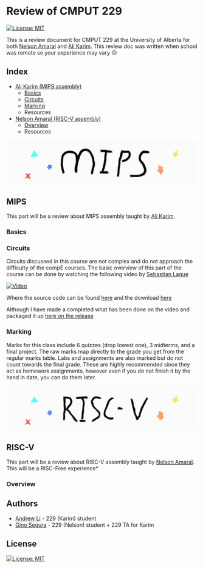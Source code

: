 # Review of CMPUT 229

[![License: MIT](https://img.shields.io/badge/License-MIT-yellow.svg)](https://opensource.org/licenses/MIT)

This is a review document for CMPUT 229 at the University of Alberta for both [Nelson Amaral](https://webdocs.cs.ualberta.ca/~amaral/) and [Ali Karim](https://karimali.ca/). This review doc was written when school was remote so your experience may vary 😔



## Index

* [Ali Karim (MIPS assembly)](#ali)
  * [Basics](#basicsm)
  * [Circuits](#circuitsm)
  * [Marking](#marksm)
  * Resources
* [Nelson Amaral (RISC-V assembly)](#nelson)
  * [Overview](#overviewr)
  * Resources



<a name=ali></a>

![mips-header](img/mips-header.gif)

## MIPS

This part will be a review about MIPS assembly taught by [Ali Karim](https://karimali.ca/). 

<a name=basicsm></a>

### Basics



<a name=circuitsm ></a>

### Circuits

Circuits discussed in this course are not complex and do not approach the difficulty of the compE courses. The basic overview of this part of the course can be done by watching the following video by [Sebastian Lague](https://www.youtube.com/channel/UCmtyQOKKmrMVaKuRXz02jbQ)

<!-- <iframe width="560" height="315" src="https://www.youtube.com/embed/QZwneRb-zqA" title="YouTube video player" frameborder="0" allow="accelerometer; autoplay; clipboard-write; encrypted-media; gyroscope; picture-in-picture" allowfullscreen></iframe> -->

[![Video](http://img.youtube.com/vi/QZwneRb-zqA/0.jpg)](http://www.youtube.com/watch?v=QZwneRb-zqA "")

Where the source code can be found [here](https://github.com/SebLague/Digital-Logic-Sim) and the download [here](#https://sebastian.itch.io/digital-logic-sim)

Although I have made a completed what has been done on the video and packaged it up [here on the release](https://github.com/Zeyu-Li/CMPUT-229/releases/tag/v1)



<a name=marksm></a>

### Marking

Marks for this class include 6 quizzes (drop lowest one), 3 midterms, and a final project. The raw marks map directly to the grade you get from the regular marks table. Labs and assignments are also marked but do not count towards the final grade. These are highly recommended since they act as homework assignments, however even if you do not finish it by the hand in date, you can do them later. 



<a name=nelson></a>

![risc-free-header](img/risc-free-header.gif)

## RISC-V

This part will be a review about RISC-V assembly taught by [Nelson Amaral](https://webdocs.cs.ualberta.ca/~amaral/). This will be a RISC-Free experience\* 

<a name=overviewr></a>

### Overview

<!-- TODO: Gino! -->



## Authors

* [Andrew Li](https://github.com/Zeyu-Li) - 229 (Karim) student
* [Gino Segura](https://github.com/giancarlopernudisegura) - 229 (Nelson) student + 229 TA for Karim



## License

[![License: MIT](https://img.shields.io/badge/License-MIT-yellow.svg)](https://opensource.org/licenses/MIT)

